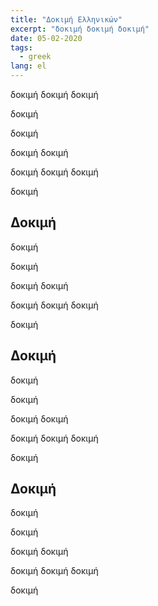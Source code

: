 ```yaml
---
title: "Δοκιμή Ελληνικών"
excerpt: "δοκιμή δοκιμή δοκιμή"
date: 05-02-2020
tags: 
  - greek
lang: el
---
```


δοκιμή δοκιμή δοκιμή

δοκιμή


δοκιμή

δοκιμή δοκιμή

δοκιμή δοκιμή δοκιμή

δοκιμή

## Δοκιμή

δοκιμή


δοκιμή

δοκιμή δοκιμή

δοκιμή δοκιμή δοκιμή

δοκιμή

## Δοκιμή

δοκιμή


δοκιμή

δοκιμή δοκιμή

δοκιμή δοκιμή δοκιμή

δοκιμή

## Δοκιμή

δοκιμή


δοκιμή

δοκιμή δοκιμή

δοκιμή δοκιμή δοκιμή

δοκιμή
